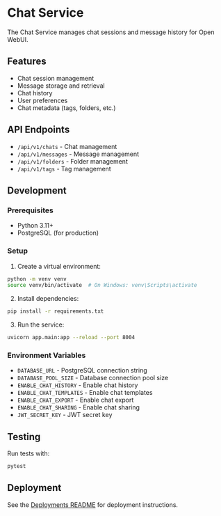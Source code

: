 # Chat Service

The Chat Service manages chat sessions and message history for Open WebUI.

## Features

- Chat session management
- Message storage and retrieval
- Chat history
- User preferences
- Chat metadata (tags, folders, etc.)

## API Endpoints

- `/api/v1/chats` - Chat management
- `/api/v1/messages` - Message management
- `/api/v1/folders` - Folder management
- `/api/v1/tags` - Tag management

## Development

### Prerequisites

- Python 3.11+
- PostgreSQL (for production)

### Setup

1. Create a virtual environment:

```bash
python -m venv venv
source venv/bin/activate  # On Windows: venv\Scripts\activate
```

2. Install dependencies:

```bash
pip install -r requirements.txt
```

3. Run the service:

```bash
uvicorn app.main:app --reload --port 8004
```

### Environment Variables

- `DATABASE_URL` - PostgreSQL connection string
- `DATABASE_POOL_SIZE` - Database connection pool size
- `ENABLE_CHAT_HISTORY` - Enable chat history
- `ENABLE_CHAT_TEMPLATES` - Enable chat templates
- `ENABLE_CHAT_EXPORT` - Enable chat export
- `ENABLE_CHAT_SHARING` - Enable chat sharing
- `JWT_SECRET_KEY` - JWT secret key

## Testing

Run tests with:

```bash
pytest
```

## Deployment

See the [Deployments README](../deployments/README.md) for deployment instructions.
